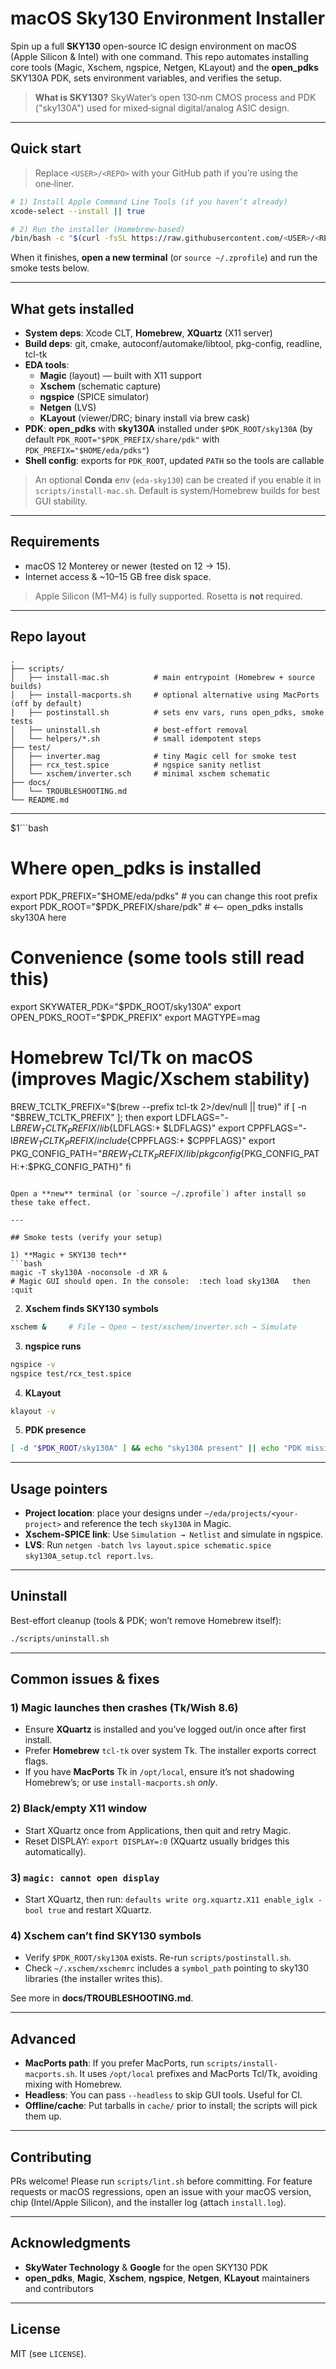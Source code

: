 # macOS Sky130 Environment Installer

Spin up a full **SKY130** open-source IC design environment on macOS (Apple Silicon & Intel) with one command. This repo automates installing core tools (Magic, Xschem, ngspice, Netgen, KLayout) and the **open_pdks** SKY130A PDK, sets environment variables, and verifies the setup.

> **What is SKY130?** SkyWater’s open 130‑nm CMOS process and PDK ("sky130A") used for mixed‑signal digital/analog ASIC design.

---

## Quick start

> Replace `<USER>/<REPO>` with your GitHub path if you’re using the one‑liner.

```bash
# 1) Install Apple Command Line Tools (if you haven’t already)
xcode-select --install || true

# 2) Run the installer (Homebrew-based)
/bin/bash -c "$(curl -fsSL https://raw.githubusercontent.com/<USER>/<REPO>/main/scripts/install-mac.sh)"
```

When it finishes, **open a new terminal** (or `source ~/.zprofile`) and run the smoke tests below.

---

## What gets installed

- **System deps**: Xcode CLT, **Homebrew**, **XQuartz** (X11 server)
- **Build deps**: git, cmake, autoconf/automake/libtool, pkg-config, readline, tcl-tk
- **EDA tools**:
  - **Magic** (layout) — built with X11 support
  - **Xschem** (schematic capture)
  - **ngspice** (SPICE simulator)
  - **Netgen** (LVS)
  - **KLayout** (viewer/DRC; binary install via brew cask)
- **PDK**: **open_pdks** with **sky130A** installed under `$PDK_ROOT/sky130A` (by default `PDK_ROOT="$PDK_PREFIX/share/pdk"` with `PDK_PREFIX="$HOME/eda/pdks"`)
- **Shell config**: exports for `PDK_ROOT`, updated `PATH` so the tools are callable

> An optional **Conda** env (`eda-sky130`) can be created if you enable it in `scripts/install-mac.sh`. Default is system/Homebrew builds for best GUI stability.

---

## Requirements

- macOS 12 Monterey or newer (tested on 12 → 15).  
- Internet access & ~10–15 GB free disk space.

> Apple Silicon (M1–M4) is fully supported. Rosetta is **not** required.

---

## Repo layout

```
.
├── scripts/
│   ├── install-mac.sh          # main entrypoint (Homebrew + source builds)
│   ├── install-macports.sh     # optional alternative using MacPorts (off by default)
│   ├── postinstall.sh          # sets env vars, runs open_pdks, smoke tests
│   ├── uninstall.sh            # best-effort removal
│   └── helpers/*.sh            # small idempotent steps
├── test/
│   ├── inverter.mag            # tiny Magic cell for smoke test
│   ├── rcx_test.spice          # ngspice sanity netlist
│   └── xschem/inverter.sch     # minimal xschem schematic
├── docs/
│   └── TROUBLESHOOTING.md
└── README.md
```

---

$1```bash
# Where open_pdks is installed
export PDK_PREFIX="$HOME/eda/pdks"           # you can change this root prefix
export PDK_ROOT="$PDK_PREFIX/share/pdk"      # <— open_pdks installs sky130A here

# Convenience (some tools still read this)
export SKYWATER_PDK="$PDK_ROOT/sky130A"
export OPEN_PDKS_ROOT="$PDK_PREFIX"
export MAGTYPE=mag

# Homebrew Tcl/Tk on macOS (improves Magic/Xschem stability)
BREW_TCLTK_PREFIX="$(brew --prefix tcl-tk 2>/dev/null || true)"
if [ -n "$BREW_TCLTK_PREFIX" ]; then
  export LDFLAGS="-L$BREW_TCLTK_PREFIX/lib${LDFLAGS:+ $LDFLAGS}"
  export CPPFLAGS="-I$BREW_TCLTK_PREFIX/include${CPPFLAGS:+ $CPPFLAGS}"
  export PKG_CONFIG_PATH="$BREW_TCLTK_PREFIX/lib/pkgconfig${PKG_CONFIG_PATH:+:$PKG_CONFIG_PATH}"
fi
```

Open a **new** terminal (or `source ~/.zprofile`) after install so these take effect.

---

## Smoke tests (verify your setup)

1) **Magic + SKY130 tech**
```bash
magic -T sky130A -noconsole -d XR &
# Magic GUI should open. In the console:  :tech load sky130A   then  :quit
```

2) **Xschem finds SKY130 symbols**
```bash
xschem &     # File → Open → test/xschem/inverter.sch → Simulate
```

3) **ngspice runs**
```bash
ngspice -v
ngspice test/rcx_test.spice
```

4) **KLayout**
```bash
klayout -v
```

5) **PDK presence**
```bash
[ -d "$PDK_ROOT/sky130A" ] && echo "sky130A present" || echo "PDK missing"
```

---

## Usage pointers

- **Project location**: place your designs under `~/eda/projects/<your-project>` and reference the tech `sky130A` in Magic.  
- **Xschem-SPICE link**: Use `Simulation → Netlist` and simulate in ngspice.  
- **LVS**: Run `netgen -batch lvs layout.spice schematic.spice sky130A_setup.tcl report.lvs`.

---

## Uninstall

Best-effort cleanup (tools & PDK; won’t remove Homebrew itself):
```bash
./scripts/uninstall.sh
```

---

## Common issues & fixes

### 1) Magic launches then crashes (Tk/Wish 8.6)
- Ensure **XQuartz** is installed and you’ve logged out/in once after first install.
- Prefer **Homebrew** `tcl-tk` over system Tk. The installer exports correct flags.
- If you have **MacPorts** Tk in `/opt/local`, ensure it’s not shadowing Homebrew’s; or use `install-macports.sh` *only*.

### 2) Black/empty X11 window
- Start XQuartz once from Applications, then quit and retry Magic.
- Reset DISPLAY: `export DISPLAY=:0` (XQuartz usually bridges this automatically).

### 3) `magic: cannot open display`
- Start XQuartz, then run: `defaults write org.xquartz.X11 enable_iglx -bool true` and restart XQuartz.

### 4) Xschem can’t find SKY130 symbols
- Verify `$PDK_ROOT/sky130A` exists. Re-run `scripts/postinstall.sh`.
- Check `~/.xschem/xschemrc` includes a `symbol_path` pointing to sky130 libraries (the installer writes this).

See more in **docs/TROUBLESHOOTING.md**.

---

## Advanced

- **MacPorts path**: If you prefer MacPorts, run `scripts/install-macports.sh`. It uses `/opt/local` prefixes and MacPorts Tcl/Tk, avoiding mixing with Homebrew.
- **Headless**: You can pass `--headless` to skip GUI tools. Useful for CI.
- **Offline/cache**: Put tarballs in `cache/` prior to install; the scripts will pick them up.

---

## Contributing

PRs welcome! Please run `scripts/lint.sh` before committing. For feature requests or macOS regressions, open an issue with your macOS version, chip (Intel/Apple Silicon), and the installer log (attach `install.log`).

---

## Acknowledgments

- **SkyWater Technology** & **Google** for the open SKY130 PDK
- **open_pdks**, **Magic**, **Xschem**, **ngspice**, **Netgen**, **KLayout** maintainers and contributors

---

## License

MIT (see `LICENSE`).

